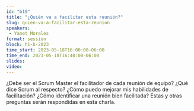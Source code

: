 ```yaml
---
id: "b19"
title: "¿Quién va a facilitar esta reunión?"
slug: quien-va-a-facilitar-esta-reunion
speakers:
 - Yanet Morales
format: session
block: h1-b-2023
time_start: 2023-05-18T16:00:00-06:00
time_end: 2023-05-18T16:40:00-06:00
slides: 
video: 
---
```


¿Debe ser el Scrum Master el facilitador de cada reunión de equipo? ¿Qué dice Scrum al respecto? ¿Cómo puedo mejorar mis habilidades de facilitación? ¿Cómo identificar una reunión bien facilitada? Estas y otras preguntas serán respondidas en esta charla.